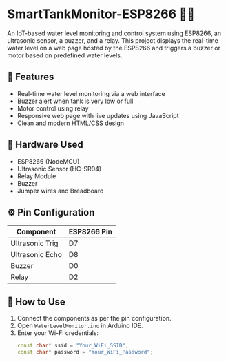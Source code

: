 # SmartTankMonitor-ESP8266 🚰📶

An IoT-based water level monitoring and control system using ESP8266, an ultrasonic sensor, a buzzer, and a relay. This project displays the real-time water level on a web page hosted by the ESP8266 and triggers a buzzer or motor based on predefined water levels.

## 🔧 Features
- Real-time water level monitoring via a web interface
- Buzzer alert when tank is very low or full
- Motor control using relay
- Responsive web page with live updates using JavaScript
- Clean and modern HTML/CSS design

## 📡 Hardware Used
- ESP8266 (NodeMCU)
- Ultrasonic Sensor (HC-SR04)
- Relay Module
- Buzzer
- Jumper wires and Breadboard

## ⚙️ Pin Configuration

| Component     | ESP8266 Pin |
|---------------|-------------|
| Ultrasonic Trig | D7          |
| Ultrasonic Echo | D8          |
| Buzzer         | D0          |
| Relay          | D2          |



## 🔌 How to Use
1. Connect the components as per the pin configuration.
2. Open `WaterLevelMonitor.ino` in Arduino IDE.
3. Enter your Wi-Fi credentials:
   ```cpp
   const char* ssid = "Your_WiFi_SSID";
   const char* password = "Your_WiFi_Password";
